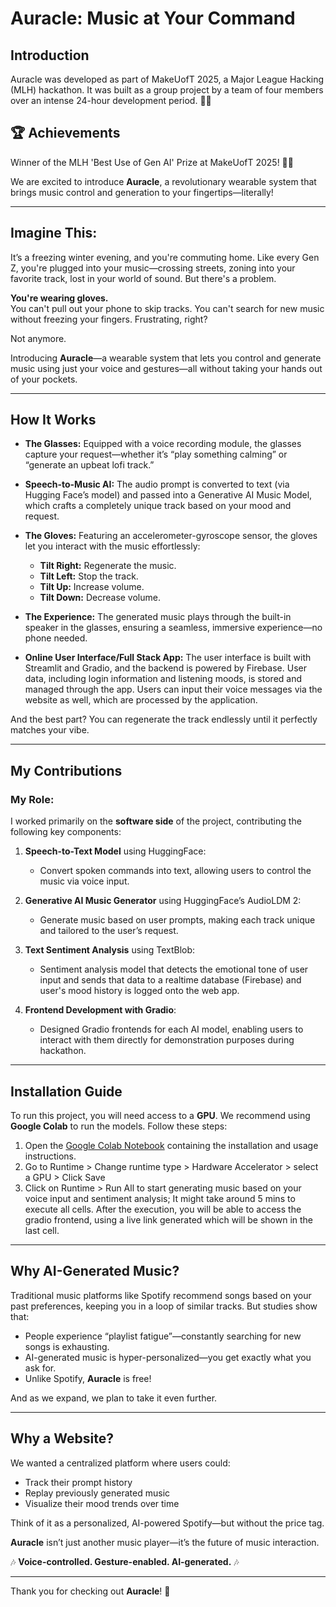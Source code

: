 # Auracle: Music at Your Command

## Introduction

Auracle was developed as part of MakeUofT 2025, a Major League Hacking (MLH) hackathon. It was built as a group project by a team of four members over an intense 24-hour development period. 🤝💡

## 🏆 Achievements
Winner of the MLH 'Best Use of Gen AI' Prize at MakeUofT 2025! 🏅🚀

We are excited to introduce **Auracle**, a revolutionary wearable system that brings music control and generation to your fingertips—literally!

---

## Imagine This:

It’s a freezing winter evening, and you're commuting home. Like every Gen Z, you're plugged into your music—crossing streets, zoning into your favorite track, lost in your world of sound. But there's a problem.

**You're wearing gloves.**  
You can't pull out your phone to skip tracks. You can't search for new music without freezing your fingers. Frustrating, right?

Not anymore.

Introducing **Auracle**—a wearable system that lets you control and generate music using just your voice and gestures—all without taking your hands out of your pockets.

---

## How It Works

- **The Glasses:** Equipped with a voice recording module, the glasses capture your request—whether it’s “play something calming” or “generate an upbeat lofi track.”
- **Speech-to-Music AI:** The audio prompt is converted to text (via Hugging Face’s model) and passed into a Generative AI Music Model, which crafts a completely unique track based on your mood and request.
- **The Gloves:** Featuring an accelerometer-gyroscope sensor, the gloves let you interact with the music effortlessly:

  - **Tilt Right:** Regenerate the music.
  - **Tilt Left:** Stop the track.
  - **Tilt Up:** Increase volume.
  - **Tilt Down:** Decrease volume.

- **The Experience:** The generated music plays through the built-in speaker in the glasses, ensuring a seamless, immersive experience—no phone needed.

- **Online User Interface/Full Stack App:** The user interface is built with Streamlit and Gradio, and the backend is powered by Firebase. User data, including login information and listening moods, is stored and managed through the app. Users can input their voice messages via the website as well, which are processed by the application.

And the best part? You can regenerate the track endlessly until it perfectly matches your vibe.

---
## My Contributions

### My Role:
I worked primarily on the **software side** of the project, contributing the following key components:

1. **Speech-to-Text Model** using HuggingFace:
   - Convert spoken commands into text, allowing users to control the music via voice input.

2. **Generative AI Music Generator** using HuggingFace’s AudioLDM 2:
   - Generate music based on user prompts, making each track unique and tailored to the user’s request.

3. **Text Sentiment Analysis** using TextBlob:
   - Sentiment analysis model that detects the emotional tone of user input and sends that data to a realtime database (Firebase) and user's mood history is logged onto the web app.

4. **Frontend Development with Gradio**:
   - Designed Gradio frontends for each AI model, enabling users to interact with them directly for demonstration purposes during hackathon.

---

## Installation Guide

To run this project, you will need access to a **GPU**. We recommend using **Google Colab** to run the models. Follow these steps:

1. Open the [Google Colab Notebook](<https://colab.research.google.com/drive/1xgslfFNHP8zBEcMYCUEm-MTWyNT89dnB?usp=sharing>) containing the installation and usage instructions.
2. Go to Runtime > Change runtime type > Hardware Accelerator > select a GPU > Click Save
3. Click on Runtime > Run All to start generating music based on your voice input and sentiment analysis; It might take around 5 mins to execute all cells. After the execution, you will be able to access the gradio frontend, using a live link generated which will be shown in the last cell.

---

## Why AI-Generated Music?

Traditional music platforms like Spotify recommend songs based on your past preferences, keeping you in a loop of similar tracks. But studies show that:

- People experience “playlist fatigue”—constantly searching for new songs is exhausting.
- AI-generated music is hyper-personalized—you get exactly what you ask for.
- Unlike Spotify, **Auracle** is free!

And as we expand, we plan to take it even further.

---

## Why a Website?

We wanted a centralized platform where users could:

- Track their prompt history
- Replay previously generated music
- Visualize their mood trends over time

Think of it as a personalized, AI-powered Spotify—but without the price tag.

**Auracle** isn’t just another music player—it’s the future of music interaction.

🎶 **Voice-controlled. Gesture-enabled. AI-generated.** 🎶

---

Thank you for checking out **Auracle**! 🚀
